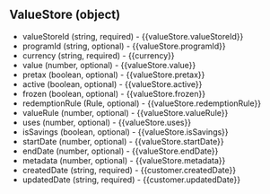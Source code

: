 ## ValueStore (object)
+ valueStoreId (string, required) - {{valueStore.valueStoreId}}
+ programId (string, optional) - {{valueStore.programId}}
+ currency (string, required) - {{currency}}
+ value (number, optional) - {{valueStore.value}}
+ pretax (boolean, optional) - {{valueStore.pretax}}
+ active (boolean, optional) - {{valueStore.active}}
+ frozen (boolean, optional) - {{valueStore.frozen}}
+ redemptionRule (Rule, optional) - {{valueStore.redemptionRule}}
+ valueRule (number, optional) - {{valueStore.valueRule}}
+ uses (number, optional) - {{valueStore.uses}}
+ isSavings (boolean, optional) - {{valueStore.isSavings}}
+ startDate (number, optional) - {{valueStore.startDate}}
+ endDate (number, optional) - {{valueStore.endDate}}
+ metadata (number, optional) - {{valueStore.metadata}}
+ createdDate (string, required) - {{customer.createdDate}}
+ updatedDate (string, required) - {{customer.updatedDate}}
